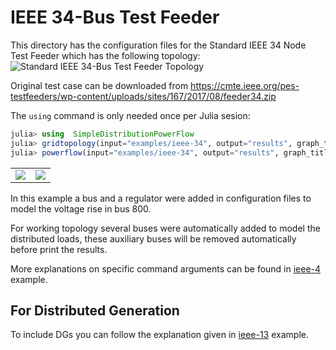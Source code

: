 # IEEE 34-Bus Test Feeder

This directory has the configuration files for the Standard IEEE 34 Node Test Feeder which has the following topology:
<img src="https://github.com/gisel-uninorte/SimpleDistributionPowerFlow.jl/blob/main/images/ieee_34_bus_std_test_feeder.png" alt="Standard IEEE 34-Bus Test Feeder Topology">

Original test case can be downloaded from https://cmte.ieee.org/pes-testfeeders/wp-content/uploads/sites/167/2017/08/feeder34.zip

The `using` command is only needed once per Julia sesion:
```julia
julia> using  SimpleDistributionPowerFlow
julia> gridtopology(input="examples/ieee-34", output="results", graph_title="IEEE 34 Node Test Feeder", marker_size=10)
julia> powerflow(input="examples/ieee-34", output="results", graph_title="IEEE 34 Node Test Feeder", marker_size=10)
```

<table>
  <tr>
    <td><img src="https://github.com/gisel-uninorte/SimpleDistributionPowerFlow.jl/blob/main/images/ieee_34_bus_example_input_topology.png"</td>
    <td><img src="https://github.com/gisel-uninorte/SimpleDistributionPowerFlow.jl/blob/main/images/ieee_34_bus_example_working_topology.png"</td>
  </tr>
</table>

In this example a bus and a regulator were added in configuration files to model the voltage rise in bus 800. 

For working topology several buses were automatically added to model the distributed loads, these auxiliary buses will be removed automatically before print the results.

More explanations on specific command arguments can be found in [ieee-4](https://github.com/gisel-uninorte/SimpleDistributionPowerFlow.jl/tree/main/examples/ieee-4) example. 

## For Distributed Generation
To include DGs you can follow the explanation given in [ieee-13](https://github.com/gisel-uninorte/SimpleDistributionPowerFlow.jl/tree/main/examples/ieee-13) example.


